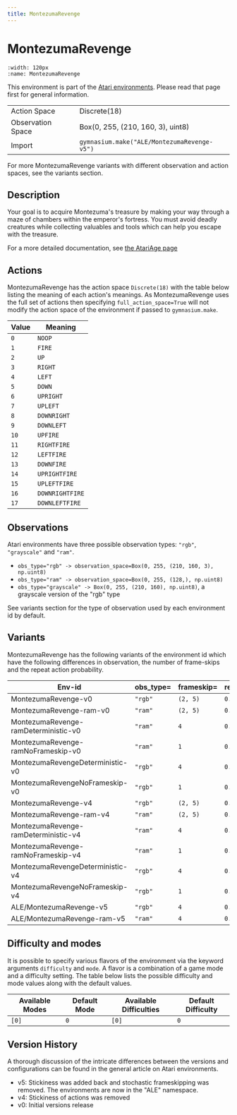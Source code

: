 ```yaml
---
title: MontezumaRevenge
---
```


# MontezumaRevenge

```{figure} ../../_static/videos/atari/montezuma_revenge.gif
:width: 120px
:name: MontezumaRevenge
```

This environment is part of the <a href='..'>Atari environments</a>. Please read that page first for general information.

|   |   |
|---|---|
| Action Space | Discrete(18) |
| Observation Space | Box(0, 255, (210, 160, 3), uint8) |
| Import | `gymnasium.make("ALE/MontezumaRevenge-v5")` |

For more MontezumaRevenge variants with different observation and action spaces, see the variants section.

## Description

Your goal is to acquire Montezuma's treasure by making your way through a maze of chambers within the emperor's fortress. You must avoid deadly creatures while collecting valuables and tools which can help you escape with the treasure.

For a more detailed documentation, see [the AtariAge page](https://atariage.com/manual_html_page.php?SoftwareLabelID=310)

## Actions

MontezumaRevenge has the action space `Discrete(18)` with the table below listing the meaning of each action's meanings.
As MontezumaRevenge uses the full set of actions then specifying `full_action_space=True` will not modify the action space of the environment if passed to `gymnasium.make`.

| Value   | Meaning         |
|---------|-----------------|
| `0`     | `NOOP`          |
| `1`     | `FIRE`          |
| `2`     | `UP`            |
| `3`     | `RIGHT`         |
| `4`     | `LEFT`          |
| `5`     | `DOWN`          |
| `6`     | `UPRIGHT`       |
| `7`     | `UPLEFT`        |
| `8`     | `DOWNRIGHT`     |
| `9`     | `DOWNLEFT`      |
| `10`    | `UPFIRE`        |
| `11`    | `RIGHTFIRE`     |
| `12`    | `LEFTFIRE`      |
| `13`    | `DOWNFIRE`      |
| `14`    | `UPRIGHTFIRE`   |
| `15`    | `UPLEFTFIRE`    |
| `16`    | `DOWNRIGHTFIRE` |
| `17`    | `DOWNLEFTFIRE`  |

## Observations

Atari environments have three possible observation types: `"rgb"`, `"grayscale"` and `"ram"`.

- `obs_type="rgb" -> observation_space=Box(0, 255, (210, 160, 3), np.uint8)`
- `obs_type="ram" -> observation_space=Box(0, 255, (128,), np.uint8)`
- `obs_type="grayscale" -> Box(0, 255, (210, 160), np.uint8)`, a grayscale version of the "rgb" type

See variants section for the type of observation used by each environment id by default.


## Variants

MontezumaRevenge has the following variants of the environment id which have the following differences in observation,
the number of frame-skips and the repeat action probability.

| Env-id                               | obs_type=   | frameskip=   | repeat_action_probability=   |
|--------------------------------------|-------------|--------------|------------------------------|
| MontezumaRevenge-v0                  | `"rgb"`     | `(2, 5)`     | `0.25`                       |
| MontezumaRevenge-ram-v0              | `"ram"`     | `(2, 5)`     | `0.25`                       |
| MontezumaRevenge-ramDeterministic-v0 | `"ram"`     | `4`          | `0.25`                       |
| MontezumaRevenge-ramNoFrameskip-v0   | `"ram"`     | `1`          | `0.25`                       |
| MontezumaRevengeDeterministic-v0     | `"rgb"`     | `4`          | `0.25`                       |
| MontezumaRevengeNoFrameskip-v0       | `"rgb"`     | `1`          | `0.25`                       |
| MontezumaRevenge-v4                  | `"rgb"`     | `(2, 5)`     | `0.0`                        |
| MontezumaRevenge-ram-v4              | `"ram"`     | `(2, 5)`     | `0.0`                        |
| MontezumaRevenge-ramDeterministic-v4 | `"ram"`     | `4`          | `0.0`                        |
| MontezumaRevenge-ramNoFrameskip-v4   | `"ram"`     | `1`          | `0.0`                        |
| MontezumaRevengeDeterministic-v4     | `"rgb"`     | `4`          | `0.0`                        |
| MontezumaRevengeNoFrameskip-v4       | `"rgb"`     | `1`          | `0.0`                        |
| ALE/MontezumaRevenge-v5              | `"rgb"`     | `4`          | `0.25`                       |
| ALE/MontezumaRevenge-ram-v5          | `"ram"`     | `4`          | `0.25`                       |

## Difficulty and modes

It is possible to specify various flavors of the environment via the keyword arguments `difficulty` and `mode`.
A flavor is a combination of a game mode and a difficulty setting. The table below lists the possible difficulty and mode values
along with the default values.

| Available Modes   | Default Mode   | Available Difficulties   | Default Difficulty   |
|-------------------|----------------|--------------------------|----------------------|
| `[0]`             | `0`            | `[0]`                    | `0`                  |

## Version History

A thorough discussion of the intricate differences between the versions and configurations can be found in the general article on Atari environments.

* v5: Stickiness was added back and stochastic frameskipping was removed. The environments are now in the "ALE" namespace.
* v4: Stickiness of actions was removed
* v0: Initial versions release
